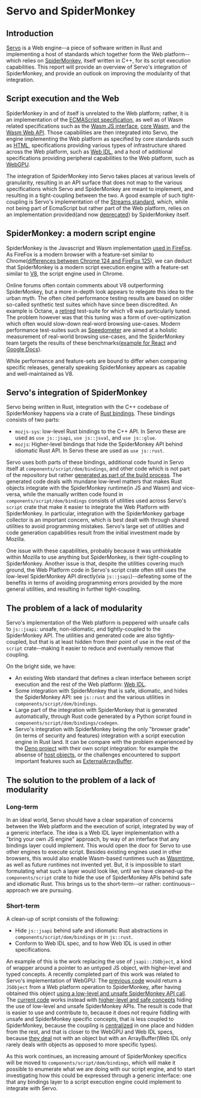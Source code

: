 # Servo and SpiderMonkey


## Introduction

[Servo](https://github.com/servo/servo) is a Web engine--a piece of software written in Rust and implementing a host of standards which together form the Web platform--which relies on [SpiderMonkey](https://spidermonkey.dev/), itself written in C++, for its script execution capabilities. 
This report will provide an overview of Servo's integration of SpiderMonkey, and provide an outlook on improving the modularity of that integration. 

## Script execution and the Web

SpiderMonkey in and of itself is unrelated to the Web platform; rather, it is an implementation of the [ECMAScript specification](https://tc39.es/ecma262/), as well as of Wasm related specifications such as the [Wasm JS interface](https://webassembly.github.io/spec/js-api/index.html), [core Wasm](https://www.w3.org/TR/wasm-core/), and the [Wasm Web API](https://www.w3.org/TR/wasm-web-api/). Those capabilities are then integrated into Servo, the engine implementing the Web platform as specified by core standards such as [HTML](https://html.spec.whatwg.org/), specifications providing various types of infrastructure shared across the Web platform, such as [Web IDL](https://webidl.spec.whatwg.org/), and a host of additional specifications providing peripheral capabilities to the Web platform, such as [WebGPU](https://gpuweb.github.io/gpuweb/). 

The integration of SpiderMonkey into Servo takes places at various levels of granularity, resulting in an API surface that does not map to the various specifications which Servo and SpiderMonkey are meant to implement, and resulting in a tight-coupling between the two. A good example of such tight-coupling is Servo's implementation of the [Streams standard](https://streams.spec.whatwg.org), which, while not being part of EcmaScript but rather part of the Web platform, relies on an implementation provided(and now [deprecated](https://spidermonkey.dev/blog/2022/01/14/newsletter-firefox-96-97.html)) by SpiderMonkey itself. 

## SpiderMonkey: a modern script engine

SpiderMonkey is the Javascript and Wasm implementation [used in FireFox](https://firefox-source-docs.mozilla.org/js/index.html#spidermonkey). As FireFox is a modern browser with a feature-set similar to Chrome([differences between Chrome 124 and FireFox 125](https://caniuse.com/?compare=chrome+124,firefox+125&compareCats=all)), we can deduct that SpiderMonkey is a modern script execution engine with a feature-set similar to [V8](https://v8.dev/), the script engine used in Chrome. 

Online forums often contain comments about V8 outperforming SpiderMonkey, but a more in-depth look appears to relegate this idea to the urban myth. The often cited performance testing results are based on older so-called synthetic test suites which have since been discredited. An example is Octane, a [retired](https://v8.dev/blog/retiring-octane) test-suite for which v8 was particularly tuned. The problem however was that this tuning was a form of over-optimization which often would slow-down real-word browsing use-cases. Modern performance test-suites such as [Speedometer](https://browserbench.org/Speedometer2.0/) are aimed at a holistic measurement of real-world browsing use-cases, and the SpiderMonkey team targets the results of these benchmarks([example for React](https://bugzilla.mozilla.org/show_bug.cgi?id=1867359) and [Google Docs](https://hacks.mozilla.org/2020/11/warp-improved-js-performance-in-firefox-83/)). 

While performance and feature-sets are bound to differ when comparing specific releases, generally speaking SpiderMonkey appears as capable and well-maintained as V8. 

## Servo's integration of SpiderMonkey

Servo being written in Rust, integration with the C++ codebase of SpiderMonkey happens via a crate of [Rust bindings](https://github.com/servo/mozjs). These bindings consists of two parts:
- `mozjs-sys`: low-level Rust bindings to the C++ API. In Servo these are used as `use js::jsapi`, `use js::jsval`, and `use js::glue`.
- `mozjs`: Higher-level bindings that hide the SpiderMonkey API behind idiomatic Rust API. In Servo these are used as `use js::rust`.

Servo uses both parts of these bindings, additional code found in Servo itself at `components/script/dom/bindings`, and other code which is not part of the repository but rather [generated as part of the build process](https://github.com/servo/servo/blob/b1c9378af457093fa1fcee83de29736dc49f7c0f/components/script/dom/bindings/codegen/CodegenRust.py). The generated code deals with mundane low-level matters that makes Rust objects integrate with the SpiderMonkey runtime(in JS and Wasm) and vice-versa, while the manually written code found in `components/script/dom/bindings` consists of utilities used across Servo's `script` crate that make it easier to integrate the Web Platform with SpiderMonkey. In particular, integration with the SpiderMonkey garbage collector is an important concern, which is best dealt with through shared utilities to avoid programming mistakes. Servo's large set of utilities and code generation capabilities result from the initial investment made by Mozilla. 

One issue with these capabilities, probably because it was unthinkable within Mozilla to use anything but SpiderMonkey, is their tight-coupling to SpiderMonkey. Another issue is that, despite the utilities covering much ground, the Web Platform code in Servo's script crate often still uses the low-level SpiderMonkey API directly(via `js::jsapi`)--defeating some of the benefits in terms of avoiding programming errors provided by the more general utilities, and resulting in further tight-coupling. 

## The problem of a lack of modularity

Servo's implementation of the Web platform is peppered with unsafe calls to `js::jsapi`: unsafe, non-idiomatic, and tightly-coupled to the SpiderMonkey API. The utilities and generated code are also tightly-coupled, but that is at least hidden from their point of use in the rest of the `script` crate--making it easier to reduce and eventually remove that coupling.

On the bright side, we have: 

- An existing Web standard that defines a clean interface between script execution and the rest of the Web platform: [Web IDL](https://webidl.spec.whatwg.org/). 
- Some integration with SpiderMonkey that is safe, idiomatic, and hides the SpiderMonkey API: see `js::rust` and the various utilities in `components/script/dom/bindings`. 
- Large part of the integration with SpiderMonkey that is generated automatically, through Rust code generated by a Python script found in `components/script/dom/bindings/codegen`.
- Servo's integration with SpiderMonkey being the only "browser grade"(in terms of security and features) integration with a script execution engine in Rust land. It can be compare with the problem experienced by the [Deno project](https://deno.com/) with their own script integration: for example the absense of [host objects](https://github.com/denoland/deno/issues/11118), or the challenges encountered to support important features such as [ExternalArrayBuffer](https://github.com/denoland/deno/issues/9799).

## The solution to the problem of a lack of modularity

### Long-term

In an ideal world, Servo should have a clear separation of concerns between the Web platform and the execution of script, integrated by way of a generic interface. 
The idea is a Web IDL layer implementation with a "bring your own JS engine" approach, by way of an interface that any bindings layer could implement. This would open the door for Servo to use other engines to execute script. Besides existing engines used in other browsers, this would also enable Wasm-based runtimes such as [Wasmtime](https://github.com/bytecodealliance/wasmtime), as well as future runtimes not invented yet. But, it is impossible to start formulating what such a layer would look like, until we have cleaned-up the `components/script` crate to hide the use of SpiderMonkey APIs behind safe and idiomatic Rust. This brings us to the short-term--or rather: continuous--approach we are pursuing. 

### Short-term
A clean-up of script consists of the following: 

- Hide `js::jsapi` behind safe and idiomatic Rust abstractions in `components/script/dom/bindings` or in `js::rust`. 
- Conform to Web IDL spec, and to how Web IDL is used in other specifications.

An example of this is the work replacing the use of `jsapi::JSObject`, a kind of wrapper around a pointer to an untyped JS object, with higher-level and typed concepts. A recently completed part of this work was related to Servo's implementation of WebGPU: The [previous code](https://github.com/servo/servo/blob/5c1723c9833c133e1af641533293e63d8723f8d3/components/script/dom/gpubuffer.rs#L288) would return a `JSObject` from a Web platform operation to SpiderMonkey, after having obtained this object [using a low-level and unsafe SpiderMonkey API call](https://github.com/servo/servo/blob/5c1723c9833c133e1af641533293e63d8723f8d3/components/script/dom/gpubuffer.rs#L321). The [current code](https://github.com/servo/servo/blob/9be989146d5b958cafcc930385e63595a885cb20/components/script/dom/gpubuffer.rs#L289) works instead with [higher-level and safe concepts](https://github.com/servo/servo/blob/9be989146d5b958cafcc930385e63595a885cb20/components/script/dom/gpubuffer.rs#L320) hiding the use of low-level and unsafe SpiderMonkey APIs. The result is code that is easier to use and contribute to, because it does not require fiddling with unsafe and SpiderMonkey specific concepts, that is less coupled to SpiderMonkey, because the coupling is [centralized](https://github.com/servo/servo/blob/c94d5842db11330ff32b0dd2b8ce036c53b410bb/components/script/dom/bindings/typedarrays.rs#L164) in one place and hidden from the rest, and that is closer to the WebGPU and Web IDL specs, because [they deal](https://gpuweb.github.io/gpuweb/#ref-for-dom-gpubuffer-getmappedrange) not with an object but with an ArrayBuffer(Web IDL only rarely deals with objects as opposed to more specific types).

As this work continues, an increasing amount of SpiderMonkey specifics will be moved to `components/script/dom/bindings`, which will make it possible to enumerate what we are doing with our script engine, and to start investigating how this could be expressed through a generic interface: one that any bindings layer to a script execution engine could implement to integrate with Servo. 